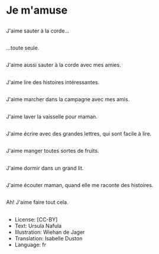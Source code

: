 # Je m'amuse

##
J'aime sauter à la corde...

##
...toute seule.

##
J'aime aussi sauter à la corde avec mes amies.

##
J'aime lire des histoires intéressantes.

##
J'aime marcher dans la campagne avec mes amis.

##
J'aime laver la vaisselle pour maman.

##
J'aime écrire avec des grandes lettres, qui sont facile à lire.

##
J'aime manger toutes sortes de fruits.

##
J'aime dormir dans un grand lit.

##
J'aime écouter maman, quand elle me raconte des histoires.

##
Ah! J'aime faire tout cela.

##
* License: [CC-BY]
* Text: Ursula Nafula
* Illustration: Wiehan de Jager
* Translation: Isabelle Duston
* Language: fr
